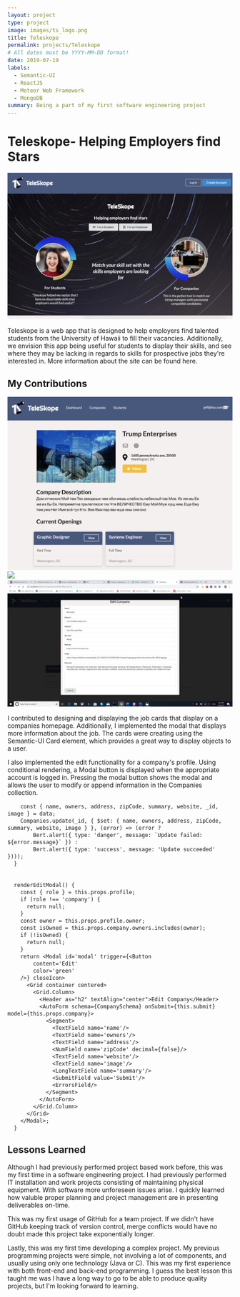 ```yaml
---
layout: project
type: project
image: images/ts_logo.png
title: Teleskope
permalink: projects/Teleskope
# All dates must be YYYY-MM-DD format!
date: 2019-07-19
labels:
  - Semantic-UI
  - ReactJS
  - Meteor Web Framework
  - MongoDB
summary: Being a part of my first software engineering project
---
```


# Teleskope- Helping Employers find Stars
<img class="ui huge centered rounded image" src="../images/Landing.png">

Teleskope is a web app that is designed to help employers find talented students from the University of Hawaii to fill their vacancies. Additionally, we envision this app being useful for students to display their skills, and see where they may be lacking in regards to skills for prospective jobs they're interested in. More information about the site can be found here.

## My Contributions
<img class="ui huge centered rounded image" src="../images/ShowCompany (1).png">
<img class="ui huge centered rounded image" src="../images/ShowComany (2).png">
<img class="ui huge centered rounded image" src="../images/EditCompany (1).png">


I contributed to designing and displaying the job cards that display on a companies homepage. Additionally, I implemented the modal that displays more information about the job. The cards were creating using the Semantic-UI Card element, which provides a great way to display objects to a user.

I also implemented the edit functionality for a company's profile. Using conditional rendering, a Modal button is displayed when the appropriate account is logged in. Pressing the modal button shows the modal and allows the user to modify or append information in the Companies collection.


```  submit(data) {
    const { name, owners, address, zipCode, summary, website, _id, image } = data;
    Companies.update(_id, { $set: { name, owners, address, zipCode, summary, website, image } }, (error) => (error ?
        Bert.alert({ type: 'danger', message: `Update failed: ${error.message}` }) :
        Bert.alert({ type: 'success', message: 'Update succeeded' })));
  }


  renderEditModal() {
    const { role } = this.props.profile;
    if (role !== 'company') {
      return null;
    }
    const owner = this.props.profile.owner;
    const isOwned = this.props.company.owners.includes(owner);
    if (!isOwned) {
      return null;
    }
    return <Modal id='modal' trigger={<Button
        content='Edit'
        color='green'
    />} closeIcon>
      <Grid container centered>
        <Grid.Column>
          <Header as="h2" textAlign="center">Edit Company</Header>
          <AutoForm schema={CompanySchema} onSubmit={this.submit} model={this.props.company}>
            <Segment>
              <TextField name='name'/>
              <TextField name='owners'/>
              <TextField name='address'/>
              <NumField name='zipCode' decimal={false}/>
              <TextField name='website'/>
              <TextField name='image'/>
              <LongTextField name='summary'/>
              <SubmitField value='Submit'/>
              <ErrorsField/>
            </Segment>
          </AutoForm>
        </Grid.Column>
      </Grid>
    </Modal>;
  }
  ```
## Lessons Learned
Although I had previously performed project based work before, this was my first time in a software engineering project. I had previously performed IT installation and work projects consisting of maintaining physical equipment. With software more unforeseen issues arise. I quickly learned how valuble proper planning and project management are in presenting deliverables on-time.

This was my first usage of GitHub for a team project. If we didn't have GitHub keeping track of version control, merge conflicts would have no doubt made this project take exponentially longer. 

Lastly, this was my first time developing a complex project. My previous programming projects were simple, not involving a lot of components, and usually using only one technology (Java or C). This was my first experience with both front-end and back-end programming. I guess the best lesson this taught me was I have a long way to go to be able to produce quality projects, but I'm looking forward to learning.
